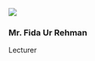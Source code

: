 [![](https://giki.edu.pk/wp-content/uploads/2019/11/profile-picture-1-640x450.webp)](https://giki.edu.pk/wp-content/uploads/2019/11/profile-picture-1.webp)
### Mr. Fida Ur Rehman
Lecturer
